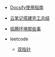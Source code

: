<!-- _sidebar.md -->

* [Docsify使用指南](/mix/Docsify使用指南.md) <!--注意这里是相对路径 如果有多层的话也是一样的规则-->

* [云笔记搭建完工总结](/mix/云笔记搭建完工总结.md)

* [捣腾环境那些事](/mix/捣腾环境那些事.md)

* leetcode
  * [双指针](/leetcode/双指针.md)